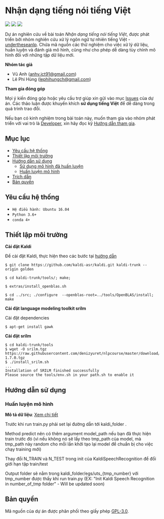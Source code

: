 # Nhận dạng tiếng nói tiếng Việt

![](https://img.shields.io/badge/made%20with-%E2%9D%A4-red.svg)
![](https://img.shields.io/badge/opensource-vietnamese-blue.svg)
![](https://img.shields.io/badge/build-passing-green.svg)

Dự án nghiên cứu về bài toán *Nhận dạng tiếng nói tiếng Việt*, được phát triển bởi nhóm nghiên cứu xử lý ngôn ngữ tự nhiên tiếng Việt - [undertheseanlp](https://github.com/undertheseanlp/). Chứa mã nguồn các thử nghiệm cho việc xử lý dữ liệu, huấn luyện và đánh giá mô hình, cũng như cho phép dễ dàng tùy chỉnh mô hình đối với những tập dữ liệu mới.

**Nhóm tác giả**

* Vũ Anh ([anhv.ict91@gmail.com](anhv.ict91@gmail.com))
* Lê Phi Hùng ([lephihungch@gmail.com](lephihungch@gmail.com))

**Tham gia đóng góp**

Mọi ý kiến đóng góp hoặc yêu cầu trợ giúp xin gửi vào mục [Issues](../../issues) của dự án. Các thảo luận được khuyến khích **sử dụng tiếng Việt** để dễ dàng trong quá trình trao đổi. 

Nếu bạn có kinh nghiệm trong bài toán này, muốn tham gia vào nhóm phát triển với vai trò là [Developer](https://github.com/undertheseanlp/underthesea/wiki/H%C6%B0%E1%BB%9Bng-d%E1%BA%ABn-%C4%91%C3%B3ng-g%C3%B3p#developercontributor), xin hãy đọc kỹ [Hướng dẫn tham gia](https://github.com/undertheseanlp/underthesea/wiki/H%C6%B0%E1%BB%9Bng-d%E1%BA%ABn-%C4%91%C3%B3ng-g%C3%B3p#developercontributor).

## Mục lục

* [Yêu cầu hệ thống](#yêu-cầu-hệ-thống)
* [Thiết lập môi trường](#thiết-lập-môi-trường)
* [Hướng dẫn sử dụng](#hướng-dẫn-sử-dụng)
  * [Sử dụng mô hình đã huấn luyện](#sử-dụng-mô-hình-đã-huấn-luyện)
  * [Huấn luyện mô hình](#huấn-luyện-mô-hình)
* [Trích dẫn](#trích-dẫn)
* [Bản quyền](#bản-quyền)

## Yêu cầu hệ thống 

* `Hệ điều hành: Ubuntu 16.04`
* `Python 3.6+`
* `conda 4+`


## Thiết lập môi trường

**Cài đặt Kaldi**

Để cài đặt Kaldi, thực hiện theo các bước tại [hướng dẫn](http://kaldi-asr.org/doc/tutorial_setup.html)

```
$ git clone https://github.com/kaldi-asr/kaldi.git kaldi-trunk --origin golden

$ cd kaldi-trunk/tools/; make;

$ extras/install_openblas.sh

$ cd ../src; ./configure  --openblas-root=../tools/OpenBLAS/install; make
```

**Cài đặt language modeling toolkit srilm**

Cài đặt dependencies

```
$ apt-get install gawk
```

**Cài đặt srilm**

```
$ cd kaldi-trunk/tools
$ wget -O srilm.tgz https://raw.githubusercontent.com/denizyuret/nlpcourse/master/download/srilm-1.7.0.tgz
$ ./install_srilm.sh
...
Installation of SRILM finished successfully
Please source the tools/env.sh in your path.sh to enable it
```

## Hướng dẫn sử dụng

### Huấn luyện mô hình

**Mô tả dữ liệu**: [Xem chi tiết](data_format.md)


Trước khi run train.py phải set lại đường dẫn tới kaldi_folder .

Method predict nên có thêm argument model_path nếu bạn đã thực hiện train trước đó (vì nếu không nó sẽ lấy theo tmp_path của model, mà tmp_path này random cho mỗi lần khởi tạo lại model để chuẩn bị cho việc chạy training mới)

Thay đổi N_TRAIN và N_TEST trong init của KaldiSpeechRecognition để đổi giới hạn tập train/test

Output folder sẽ nằm trong kaldi_folder/egs/uts_{tmp_number} với tmp_number được thấy khi run train.py (EX: "Init Kaldi Speech Recognition in number_of_tmp folder" - Will be updated soon)

## Bản quyền

Mã nguồn của dự án được phân phối theo giấy phép [GPL-3.0](LICENSE.txt).

